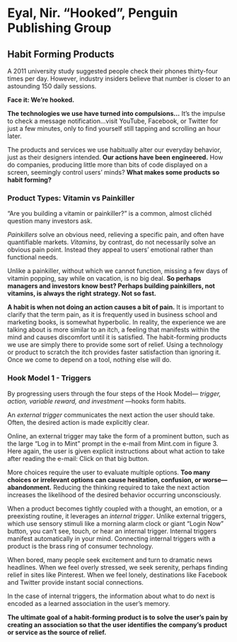# Eyal, Nir. “Hooked”, Penguin Publishing Group
## Habit Forming Products

A 2011 university study suggested people check their phones thirty-four times per day. However, industry insiders believe that number is closer to an astounding 150 daily sessions.


**Face it: We’re hooked.** 

**The technologies we use have turned into compulsions...** It’s the impulse to check a message notification...visit YouTube, Facebook, or Twitter for just a few minutes, only to find yourself still tapping and scrolling an hour later. 

The products and services we use habitually alter our everyday behavior, just as their designers intended. **Our actions have been engineered.** How do companies, producing little more than bits of code displayed on a screen, seemingly control users’ minds? **What makes some products so habit forming?**

### Product Types: Vitamin vs Painkiller

“Are you building a vitamin or painkiller?” is a common, almost clichéd question many investors ask.

_Painkillers_ solve an obvious need, relieving a specific pain, and often have quantifiable markets. _Vitamins_, by contrast, do not necessarily solve an obvious pain point. Instead they appeal to users’ emotional rather than functional needs.

Unlike a painkiller, without which we cannot function, missing a few days of vitamin popping, say while on vacation, is no big deal. **So perhaps managers and investors know best? Perhaps building painkillers, not vitamins, is always the right strategy. Not so fast.**

**A habit is when not doing an action causes a bit of pain.** It is important to clarify that the term pain, as it is frequently used in business school and marketing books, is somewhat hyperbolic. In reality, the experience we are talking about is more similar to an itch, a feeling that manifests within the mind and causes discomfort until it is satisfied. The habit-forming products we use are simply there to provide some sort of relief. Using a technology or product to scratch the itch provides faster satisfaction than ignoring it. Once we come to depend on a tool, nothing else will do. 

### Hook Model 1 - Triggers

By progressing users through the four steps of the Hook Model— _trigger, action, variable reward, and investment_ —hooks form habits.

An _external trigger_ communicates the next action the user should take. Often, the desired action is made explicitly clear.

Online, an external trigger may take the form of a prominent button, such as the large “Log in to Mint” prompt in the e-mail from Mint.com in figure 3. Here again, the user is given explicit instructions about what action to take after reading the e-mail: Click on that big button.

More choices require the user to evaluate multiple options. **Too many choices or irrelevant options can cause hesitation, confusion, or worse—abandonment.** Reducing the thinking required to take the next action increases the likelihood of the desired behavior occurring unconsciously.

When a product becomes tightly coupled with a thought, an emotion, or a preexisting routine, it leverages an _internal trigger_. Unlike external triggers, which use sensory stimuli like a morning alarm clock or giant “Login Now” button, you can’t see, touch, or hear an internal trigger. Internal triggers manifest automatically in your mind. Connecting internal triggers with a product is the brass ring of consumer technology.

When bored, many people seek excitement and turn to dramatic news headlines. When we feel overly stressed, we seek serenity, perhaps finding relief in sites like Pinterest. When we feel lonely, destinations like Facebook and Twitter provide instant social connections.

In the case of internal triggers, the information about what to do next is encoded as a learned association in the user’s memory.

**The ultimate goal of a habit-forming product is to solve the user’s pain by creating an association so that the user identifies the company’s product or service as the source of relief.**
